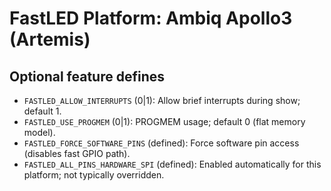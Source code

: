 # FastLED Platform: Ambiq Apollo3 (Artemis)

## Optional feature defines

- `FASTLED_ALLOW_INTERRUPTS` (0|1): Allow brief interrupts during show; default 1.
- `FASTLED_USE_PROGMEM` (0|1): PROGMEM usage; default 0 (flat memory model).
- `FASTLED_FORCE_SOFTWARE_PINS` (defined): Force software pin access (disables fast GPIO path).
- `FASTLED_ALL_PINS_HARDWARE_SPI` (defined): Enabled automatically for this platform; not typically overridden.
